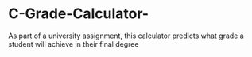 # C-Grade-Calculator-
As part of a university assignment, this calculator predicts what grade a student will achieve in their final degree 
